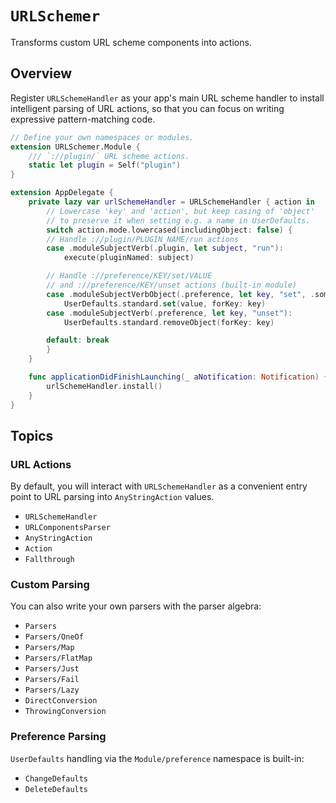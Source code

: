 # ``URLSchemer``

Transforms custom URL scheme components into actions.

## Overview

Register ``URLSchemeHandler`` as your app's main URL scheme handler to install intelligent parsing of URL actions, so that you can focus on writing expressive pattern-matching code.

```swift
// Define your own namespaces or modules.
extension URLSchemer.Module {
    /// `://plugin/` URL scheme actions.
    static let plugin = Self("plugin")
}

extension AppDelegate {
    private lazy var urlSchemeHandler = URLSchemeHandler { action in
        // Lowercase 'key' and 'action', but keep casing of 'object'
        // to preserve it when setting e.g. a name in UserDefaults.
        switch action.mode.lowercased(includingObject: false) {
        // Handle ://plugin/PLUGIN_NAME/run actions
        case .moduleSubjectVerb(.plugin, let subject, "run"):
            execute(pluginNamed: subject)

        // Handle ://preference/KEY/set/VALUE
        // and ://preference/KEY/unset actions (built-in module)
        case .moduleSubjectVerbObject(.preference, let key, "set", .some(let value)):
            UserDefaults.standard.set(value, forKey: key)
        case .moduleSubjectVerb(.preference, let key, "unset"):
            UserDefaults.standard.removeObject(forKey: key)

        default: break
        }
    }

    func applicationDidFinishLaunching(_ aNotification: Notification) {
        urlSchemeHandler.install()
    }
}
```

## Topics

### URL Actions

By default, you will interact with ``URLSchemeHandler`` as a convenient entry point to URL parsing into ``AnyStringAction`` values.

- ``URLSchemeHandler``
- ``URLComponentsParser``
- ``AnyStringAction``
- ``Action``
- ``Fallthrough``

### Custom Parsing

You can also write your own parsers with the parser algebra:

- ``Parsers``
- ``Parsers/OneOf``
- ``Parsers/Map``
- ``Parsers/FlatMap``
- ``Parsers/Just``
- ``Parsers/Fail``
- ``Parsers/Lazy``
- ``DirectConversion``
- ``ThrowingConversion``

### Preference Parsing

`UserDefaults` handling via the ``Module/preference`` namespace is built-in:

- ``ChangeDefaults``
- ``DeleteDefaults``
